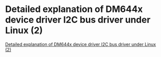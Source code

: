 # Detailed explanation of DM644x device driver I2C bus driver under Linux (2)
[Detailed explanation of DM644x device driver I2C bus driver under Linux (2)](https://aiwithcloud.com/2022/09/19/detailed_explanation_of_dm644x_device_driver_i2c_bus_driver_under_linux_2/)
